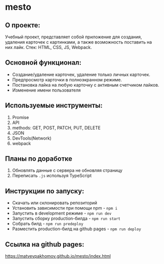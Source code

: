 # **mesto**

## О проекте:
Учебный проект, представляет собой приложение для создания, удаления карточек с картинками, а также возможность поставить на них лайк.
Стек: HTML, CSS, JS, Webpack.

## Основной функционал:
- Создание/удаление карточек, удаление только личных карточек.
- Предпросмотр карточки в полноэкранном режиме.
- Постановка лайка на любую карточку с активным счетчиком лайков.
- Изменение имени пользователя

## Используемые инструменты:
1. Promise
2. API
3. methods: GET, POST, PATCH, PUT, DELETE
4. JSON
5. DevTools(Network)
6. webpack

## Планы по доработке
1. Обновлять данные с сервера не обновляя страницу
2. Переписать `.js` используя TypeScript

## Инструкции по запуску:
- Скачать или склонировать репозиторий
- Установить зависимости при помощи npm - `npm i`
- Запустить в development режиме - `npm run dev`
- Запустить сборку production-билда - `npm run start`
- Собрать билд - `npm run predeploy`
- Разместить production-билд на github pages - `npm run deploy`

## Ссылка на github pages:
https://matveypakhomov.github.io/mesto/index.html
